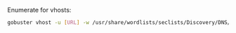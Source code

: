 Enumerate for vhosts:
```bash
gobuster vhost -u [URL] -w /usr/share/wordlists/seclists/Discovery/DNS/subdomains-top1million-5000.txt --append-domain
```
